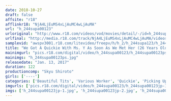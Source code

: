 ```yaml
---
date: 2018-10-27
draft: false
affsite: "r18"
afflinkr18: "NjA4LjEuMS4xLjAuMC4wLjAuMA"
url: "h_244supa00123"
urloriginal: "http://www.r18.com/videos/vod/movies/detail/-/id=h_244supa00123"
urlfinal: "http://media.r18.com/track/NjA4LjEuMS4xLjAuMC4wLjAuMA/videos/vod/movies/detail/-/id=h_244supa00123"
samplevid: "awspv3001.r18.com/litevideo/freepv/h/h_2/h_244supa123/h_244supa123_dmb_w.mp4"
title: "We Got A Quickie With Ms. Y As Soon As We Met Her (26 Years Old) A TV Station Assistant Director"
mainimgurl: "pics.r18.com/digital/video/h_244supa00123/h_244supa00123ps.jpg"
mainimgs: "h_244supa00123ps.jpg"
releasedate: "Jan. 13, 2017"
duration: 122
productioncomp: "Skyu Shiroto"
girls: ['----']
categories: ['Beautiful Tits', 'Various Worker', 'Quickie', 'Picking Up Girls', 'Amateur', 'Hi-Def']
imgurls: ['pics.r18.com/digital/video/h_244supa00123/h_244supa00123jp-1.jpg', 'pics.r18.com/digital/video/h_244supa00123/h_244supa00123jp-2.jpg', 'pics.r18.com/digital/video/h_244supa00123/h_244supa00123jp-3.jpg', 'pics.r18.com/digital/video/h_244supa00123/h_244supa00123jp-4.jpg', 'pics.r18.com/digital/video/h_244supa00123/h_244supa00123jp-5.jpg', 'pics.r18.com/digital/video/h_244supa00123/h_244supa00123jp-6.jpg', 'pics.r18.com/digital/video/h_244supa00123/h_244supa00123jp-7.jpg', 'pics.r18.com/digital/video/h_244supa00123/h_244supa00123jp-8.jpg', 'pics.r18.com/digital/video/h_244supa00123/h_244supa00123jp-9.jpg', 'pics.r18.com/digital/video/h_244supa00123/h_244supa00123jp-10.jpg', 'pics.r18.com/digital/video/h_244supa00123/h_244supa00123jp-11.jpg', 'pics.r18.com/digital/video/h_244supa00123/h_244supa00123jp-12.jpg', 'pics.r18.com/digital/video/h_244supa00123/h_244supa00123jp-13.jpg', 'pics.r18.com/digital/video/h_244supa00123/h_244supa00123jp-14.jpg', 'pics.r18.com/digital/video/h_244supa00123/h_244supa00123jp-15.jpg', 'pics.r18.com/digital/video/h_244supa00123/h_244supa00123jp-16.jpg', 'pics.r18.com/digital/video/h_244supa00123/h_244supa00123jp-17.jpg', 'pics.r18.com/digital/video/h_244supa00123/h_244supa00123jp-18.jpg', 'pics.r18.com/digital/video/h_244supa00123/h_244supa00123jp-19.jpg', 'pics.r18.com/digital/video/h_244supa00123/h_244supa00123jp-20.jpg']
imgs: ['h_244supa00123jp-1.jpg', 'h_244supa00123jp-2.jpg', 'h_244supa00123jp-3.jpg', 'h_244supa00123jp-4.jpg', 'h_244supa00123jp-5.jpg', 'h_244supa00123jp-6.jpg', 'h_244supa00123jp-7.jpg', 'h_244supa00123jp-8.jpg', 'h_244supa00123jp-9.jpg', 'h_244supa00123jp-10.jpg', 'h_244supa00123jp-11.jpg', 'h_244supa00123jp-12.jpg', 'h_244supa00123jp-13.jpg', 'h_244supa00123jp-14.jpg', 'h_244supa00123jp-15.jpg', 'h_244supa00123jp-16.jpg', 'h_244supa00123jp-17.jpg', 'h_244supa00123jp-18.jpg', 'h_244supa00123jp-19.jpg', 'h_244supa00123jp-20.jpg']
---
```

